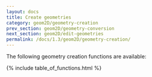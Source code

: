 ```yaml
---
layout: docs
title: Create geometries
category: geom2D/geometry-creation
prev_section: geom2D/geometry-conversion
next_section: geom2D/edit-geometries
permalink: /docs/1.3/geom2D/geometry-creation/
---
```


The following geometry creation functions are available:

{% include table_of_functions.html %}
